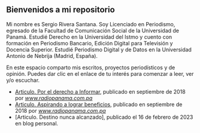 ## Bienvenidos a mi repositorio

Mi nombre es Sergio Rivera Santana. Soy Licenciado en Periodismo, egresado de la Facultad de Comunicación Social de la Universidad de Panamá. Estudié Derecho en la Universidad del Istmo y cuento con formación en Periodismo Bancario, Edición Digital para Televisión y Docencia Superior. Estudié Periodismo Digital y de Datos en la Universidad Antonio de Nebrija (Madrid, España).

En este espacio comparto mis escritos, proyectos periodísticos y de opinión. Puedes dar clic en el enlace de tu interés para comenzar a leer, ver y/o escuchar.

+ [Articulo. Por el derecho a Informar](articulo1.md), publicado en septiembre de 2018 por _www.radiopanama.com.pa_
+ [Articulo. Aspirando a lograr beneficios](articulo2.md), publicado en septiembre de 2018 por _www.radiopanama.com.pa_
+ [Articulo. Destino nunca alcanzado], publicado el 16 de febrero de 2023 en blog personal.
